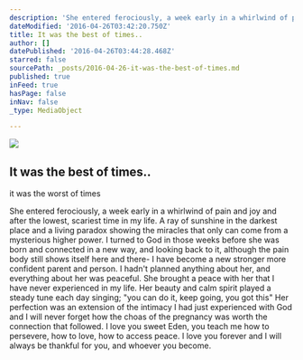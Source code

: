 ```yaml
---
description: 'She entered ferociously, a week early in a whirlwind of pain and joy and after the lowest, scariest time in my life. A ray of sunshine in the darkest place and a living paradox showing the miracles that only can come from a mysterious higher power. I turned to God in those weeks before she was born and connected in a new way, and looking back to it, although the pain body still shows itself here and there- I have become a new stronger more confident parent and person. I hadn’t planned anything about her, and everything about her was peaceful. She brought a peace with her that I have never experienced in my life. Her beauty and calm spirit played a steady tune each day singing; “you can do it, keep going, you got this” Her perfection was an extension of the intimacy I had just experienced with God and I will never forget how the choas of the pregnancy was worth the connection that followed. I love you sweet Eden, you teach me how to persevere, how to love, how to access peace. I love you forever and I will always be thankful for you, and whoever you become.'
dateModified: '2016-04-26T03:42:20.750Z'
title: It was the best of times..
author: []
datePublished: '2016-04-26T03:44:28.468Z'
starred: false
sourcePath: _posts/2016-04-26-it-was-the-best-of-times.md
published: true
inFeed: true
hasPage: false
inNav: false
_type: MediaObject

---
```

<article style=""><img src="https://s3-us-west-2.amazonaws.com/the-grid-img/p/e42774a5391290c9d187de4fe9ef8f33e46ddcd9.jpg" /><h1>It was the best of times..</h1><p>it was the worst of times</p></article>

She entered ferociously, a week early in a whirlwind of pain and joy and after the lowest, scariest time in my life. A ray of sunshine in the darkest place and a living paradox showing the miracles that only can come from a mysterious higher power. I turned to God in those weeks before she was born and connected in a new way, and looking back to it, although the pain body still shows itself here and there- I have become a new stronger more confident parent and person. I hadn't planned anything about her, and everything about her was peaceful. She brought a peace with her that I have never experienced in my life. Her beauty and calm spirit played a steady tune each day singing; "you can do it, keep going, you got this" Her perfection was an extension of the intimacy I had just experienced with God and I will never forget how the choas of the pregnancy was worth the connection that followed. I love you sweet Eden, you teach me how to persevere, how to love, how to access peace. I love you forever and I will always be thankful for you, and whoever you become.